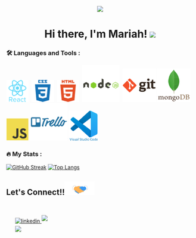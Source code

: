<div align="center">
<p> 
 <img src="https://media.giphy.com/media/L1R1tvI9svkIWwpVYr/giphy.gif" width = 250px>
</p>
</div>

<h1 align="center"><b>Hi there, I'm Mariah! </b><img src="https://media.giphy.com/media/hvRJCLFzcasrR4ia7z/giphy.gif" width="35"></h1>

### :hammer_and_wrench: Languages and Tools :
 <div>
  <img src="https://github.com/devicons/devicon/blob/master/icons/react/react-original-wordmark.svg" title="React" alt="React" width="60" height="60"/>&nbsp;
  <img src="https://github.com/devicons/devicon/blob/master/icons/css3/css3-plain-wordmark.svg"  title="CSS3" alt="CSS" width="60" height="60"/>&nbsp;
  <img src="https://github.com/devicons/devicon/blob/master/icons/html5/html5-plain-wordmark.svg" title="HTML5" alt="HTML" width="60" height="60"/>&nbsp;
  <img src="https://github.com/devicons/devicon/blob/master/icons/nodejs/nodejs-original-wordmark.svg" title="NodeJS" alt="NodeJS" width="100" height="100"/>&nbsp;
  <img src="https://github.com/devicons/devicon/blob/master/icons/git/git-original-wordmark.svg" title="Git" **alt="Git" width="90" height="90"/>
 <img src="https://github.com/devicons/devicon/blob/master/icons/mongodb/mongodb-original-wordmark.svg" title="MongoDB" **alt="MDB" width="90" height="90"/>
 <img src="https://github.com/devicons/devicon/blob/master/icons/javascript/javascript-original.svg" title="JS" **alt="JS" width="60" height="60"/>
  <img src="https://github.com/devicons/devicon/blob/master/icons/trello/trello-plain-wordmark.svg" title="TRL" **alt="TRL" width="100" height="100"/>
  <img src="https://github.com/devicons/devicon/blob/master/icons/vscode/vscode-original-wordmark.svg" title="VSC" **alt="VSC" width="80" height="80"/>

</div>


### :fire: My Stats :
[![GitHub Streak](http://github-readme-streak-stats.herokuapp.com?user=Primemerlinian&theme=dark&background=000000)](https://git.io/streak-stats)
[![Top Langs](https://github-readme-stats.vercel.app/api/top-langs/?username=Primemerlinian&layout=compact&theme=vision-friendly-dark)](https://github.com/anuraghazra/github-readme-stats)




## <b> Let's Connect!!</b><img src="https://github.com/0xAbdulKhalid/0xAbdulKhalid/raw/main/assets/mdImages/handshake.gif" width ="80">
<br>
<div align='left'>
<ul><a href="https://www.linkedin.com/in/mariah-lara/" target="_blank">
<img src="https://img.shields.io/badge/linkedin-%2300acee.svg?color=405DE6&style=for-the-badge&logo=linkedin&logoColor=white" alt=linkedin style="margin-bottom: 5px;"/>
</a>
<a href="mailto:mwatson0518@gmail.com" target="_blank">
<img src="https://img.shields.io/badge/gmail-%23EA4335.svg?style=for-the-badge&logo=gmail&logoColor=white" t=mail style="margin-bottom: 5px;" />
</a>
<br>
<a href="https://mariah-lara-portfolio.netlify.app/" target="_blank">
<img src=https://img.shields.io/badge/-My%20Portfolio-blue style="margin-bottom: 100px; width="60" height="40"/>
</a>	
</ul>
</div>	<!---
Primemerlinian/Primemerlinian is a ✨ special ✨ repository because its `README.md` (this file) appears on your GitHub profile.
You can click the Preview link to take a look at your changes.
--->
